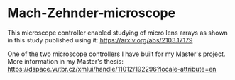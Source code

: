 # Mach-Zehnder-microscope

This microscope controller enabled studying of micro lens arrays as shown in this study published using it: https://arxiv.org/abs/2103.17179

One of the two microscope controllers I have built for my Master's project.
More information in my Master's thesis: https://dspace.vutbr.cz/xmlui/handle/11012/192296?locale-attribute=en
